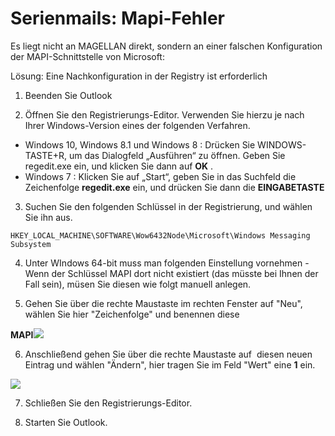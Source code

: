 # Serienmails: Mapi-Fehler

Es liegt nicht an MAGELLAN direkt,  sondern an einer falschen Konfiguration der MAPI-Schnittstelle von Microsoft:

 Lösung: Eine Nachkonfiguration in der Registry ist erforderlich

 1. Beenden Sie Outlook

 2. Öffnen Sie den Registrierungs-Editor. Verwenden Sie hierzu je nach Ihrer Windows-Version eines der folgenden Verfahren.

* Windows 10, Windows 8.1 und Windows 8
  : Drücken Sie WINDOWS-TASTE+R, um das Dialogfeld „Ausführen“ zu öffnen. Geben Sie regedit.exe
   ein, und klicken Sie dann auf   **OK**
  .
* Windows 7
  : Klicken Sie auf „Start“, geben Sie in das Suchfeld die Zeichenfolge  **regedit.exe** ein, und drücken Sie dann die  **EINGABETASTE**

 3. Suchen Sie den folgenden Schlüssel in der Registrierung, und wählen Sie ihn aus.

`HKEY_LOCAL_MACHINE\SOFTWARE\Wow6432Node\Microsoft\Windows Messaging Subsystem`

 4. Unter WIndows 64-bit muss man folgenden Einstellung vornehmen - Wenn der Schlüssel MAPI dort nicht existiert \(das müsste bei Ihnen der Fall sein\), müsen Sie diesen wie folgt manuell anlegen.

5. Gehen Sie über die rechte Maustaste im rechten Fenster auf "Neu", wählen Sie hier "Zeichenfolge" und benennen diese

**MAPI**![](/assets/sshot-1.png)

 6. Anschließend gehen Sie über die rechte Maustaste auf  diesen neuen Eintrag und wählen "Ändern", hier tragen Sie im Feld "Wert" eine **1** ein.

![](/assets/sshot-2.png)

 7. Schließen Sie den Registrierungs-Editor.

 8. Starten Sie Outlook.
